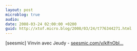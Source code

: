 ```yaml
---
layout: post
microblog: true
audio: 
date: 2008-03-24 02:00:00 +0200
guid: http://xtof.micro.blog/2008/03/24/t776344271.html
---
```

[seesmic]  Vinvin avec Jeudy - [seesmic.com/v/klfnObl...](http://seesmic.com/v/klfnObl7ll)
